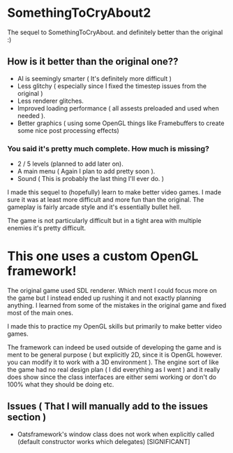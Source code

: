 # SomethingToCryAbout2
The sequel to SomethingToCryAbout. and definitely better than the original :)
## How is it better than the original one??
- AI is seemingly smarter ( It's definitely more difficult )
- Less glitchy ( especially since I fixed the timestep issues from the original )
- Less renderer glitches.
- Improved loading performance ( all assests preloaded and used when needed ).
- Better graphics ( using some OpenGL things like Framebuffers to create some nice post processing effects)
### You said it's pretty much complete. How much is missing?
 - 2 / 5 levels (planned to add later on).
 - A main menu ( Again I plan to add pretty soon ).
 - Sound ( This is probably the last thing I'll ever do. )
 
I made this sequel to (hopefully) learn to make better video games.
I made sure it was at least more difficult and more fun than the original.
The gameplay is fairly arcade style and it's essentially bullet hell.

The game is not particularly difficult but in a tight area with multiple enemies it's pretty difficult.

# This one uses a custom OpenGL framework!
The original game used SDL renderer. Which ment I could focus more on the game but I instead ended up rushing it and not
exactly planning anything. I learned from some of the mistakes in the original game and fixed most of the main ones.

I made this to practice my OpenGL skills but primarily to make better video games.

The framework can indeed be used outside of developing the game and is ment to be general purpose ( but explicitly 2D,
since it is OpenGL however. you can modify it to work with a 3D environment ). The engine sort of like the game had no real
design plan ( I did everything as I went ) and it really does show since the class interfaces are either semi working or 
don't do 100% what they should be doing etc.

## Issues ( That I will manually add to the issues section ) 
  - Oatsframework's window class does not work when explicitly called (default constructor works which delegates) [SIGNIFICANT]
